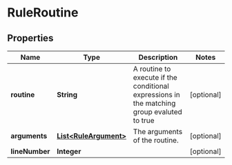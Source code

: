 

# RuleRoutine


## Properties

Name | Type | Description | Notes
------------ | ------------- | ------------- | -------------
**routine** | **String** | A routine to execute if the conditional expressions in the matching group evaluted to true |  [optional]
**arguments** | [**List&lt;RuleArgument&gt;**](RuleArgument.md) | The arguments of the routine. |  [optional]
**lineNumber** | **Integer** |  |  [optional]



